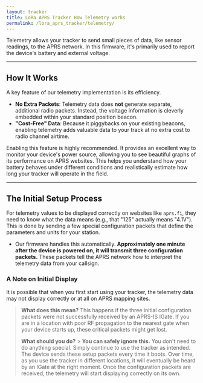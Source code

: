 ```yaml
---
layout: tracker
title: LoRa APRS Tracker How Telemetry works
permalink: /lora_aprs_tracker/telemetry/
---
```


Telemetry allows your tracker to send small pieces of data, like sensor readings, to the APRS network. In this firmware, it's primarily used to report the device's battery and external voltage.

---

## How It Works

A key feature of our telemetry implementation is its efficiency.

-   **No Extra Packets**: Telemetry data does **not** generate separate, additional radio packets. Instead, the voltage information is cleverly embedded within your standard position beacon.
-   **"Cost-Free" Data**: Because it piggybacks on your existing beacons, enabling telemetry adds valuable data to your track at no extra cost to radio channel airtime.

Enabling this feature is highly recommended. It provides an excellent way to monitor your device's power source, allowing you to see beautiful graphs of its performance on APRS websites. This helps you understand how your battery behaves under different conditions and realistically estimate how long your tracker will operate in the field.

---

## The Initial Setup Process

For telemetry values to be displayed correctly on websites like `aprs.fi`, they need to know what the data means (e.g., that "125" actually means "4.1V"). This is done by sending a few special configuration packets that define the parameters and units for your station.

-   Our firmware handles this automatically. **Approximately one minute after the device is powered on, it will transmit three configuration packets.** These packets tell the APRS network how to interpret the telemetry data from your callsign.

### A Note on Initial Display

It is possible that when you first start using your tracker, the telemetry data may not display correctly or at all on APRS mapping sites.

> **What does this mean?**
> This happens if the three initial configuration packets were not successfully received by an APRS-IS IGate. If you are in a location with poor RF propagation to the nearest gate when your device starts up, these critical packets might get lost.
>
> **What should you do?** > **You can safely ignore this.** You don't need to do anything special. Simply continue to use the tracker as intended. The device sends these setup packets every time it boots. Over time, as you use the tracker in different locations, it will eventually be heard by an IGate at the right moment. Once the configuration packets are received, the telemetry will start displaying correctly on its own.
